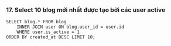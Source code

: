 ### 17. Select 10 blog mới nhất được tạo bởi các user active
```mysql
SELECT blog.* FROM blog
	INNER JOIN user ON blog.user_id = user.id
	WHERE user.is_active = 1
ORDER BY created_at DESC LIMIT 10;
```
